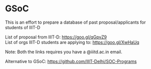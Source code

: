 # GSoC


This is an effort to prepare a database of past proposal/applicants for students of  IIIT-D

List of proposal from IIIT-D: https://goo.gl/qGpvZ9   
List of orgs IIIT-D students are applying to: https://goo.gl/XwHaUq 


Note: Both the links requires you have a @iiitd.ac.in email. 

Alternative to GSoC: https://github.com/IIIT-Delhi/SOC-Programs
